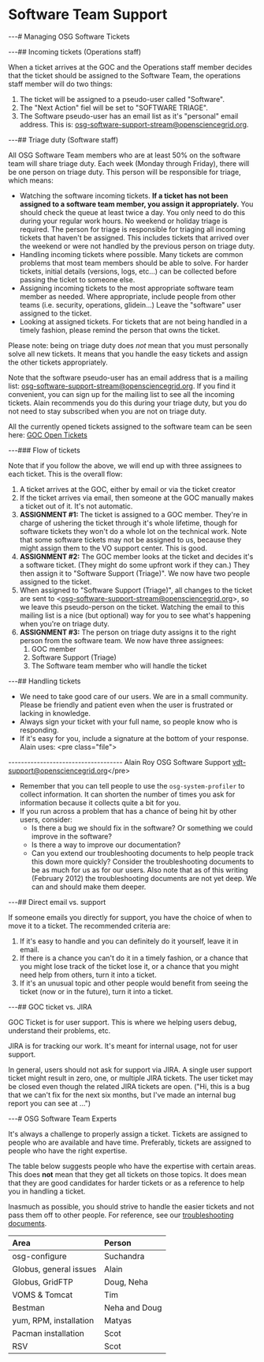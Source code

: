 Software Team Support
=====================

<span class="twiki-macro TOC"></span>

---\# Managing OSG Software Tickets

---\#\# Incoming tickets (Operations staff)

When a ticket arrives at the GOC and the Operations staff member decides that the ticket should be assigned to the Software Team, the operations staff member will do two things:

1.  The ticket will be assigned to a pseudo-user called "Software".
2.  The "Next Action" fiel will be set to "SOFTWARE TRIAGE".
3.  The Software pseudo-user has an email list as it's "personal" email address. This is: <osg-software-support-stream@opensciencegrid.org>.

---\#\# Triage duty (Software staff)

All OSG Software Team members who are at least 50% on the software team will share triage duty. Each week (Monday through Friday), there will be one person on triage duty. This person will be responsible for triage, which means:

-   Watching the software incoming tickets. **If a ticket has not been assigned to a software team member, you assign it appropriately.** You should check the queue at least twice a day. You only need to do this during your regular work hours. No weekend or holiday triage is required. The person for triage is responsible for triaging all incoming tickets that haven't be assigned. This includes tickets that arrived over the weekend or were not handled by the previous person on triage duty.
-   Handling incoming tickets where possible. Many tickets are common problems that most team members should be able to solve. For harder tickets, initial details (versions, logs, etc...) can be collected before passing the ticket to someone else.
-   Assigning incoming tickets to the most appropriate software team member as needed. Where appropriate, include people from other teams (i.e. security, operations, glidein...) Leave the "software" user assigned to the ticket.
-   Looking at assigned tickets. For tickets that are not being handled in a timely fashion, please remind the person that owns the ticket.

Please note: being on triage duty does *not* mean that you must personally solve all new tickets. It means that you handle the easy tickets and assign the other tickets appropriately.

Note that the software pseudo-user has an email address that is a mailing list: <osg-software-support-stream@opensciencegrid.org>. If you find it convenient, you can sign up for the mailing list to see all the incoming tickets. Alain recommends you do this during your triage duty, but you do not need to stay subscribed when you are not on triage duty.

All the currently opened tickets assigned to the software team can be seen here: [GOC Open Tickets](https://ticket.grid.iu.edu/goc/list/open)

---\#\#\# Flow of tickets

Note that if you follow the above, we will end up with three assignees to each ticket. This is the overall flow:

1.  A ticket arrives at the GOC, either by email or via the ticket creator
2.  If the ticket arrives via email, then someone at the GOC manually makes a ticket out of it. It's not automatic.
3.  **ASSIGNMENT \#1:** The ticket is assigned to a GOC member. They're in charge of ushering the ticket through it's whole lifetime, though for software tickets they won't do a whole lot on the technical work. Note that some software tickets may not be assigned to us, because they might assign them to the VO support center. This is good.
4.  **ASSIGNMENT \#2:** The GOC member looks at the ticket and decides it's a software ticket. (They might do some upfront work if they can.) They then assign it to "Software Support (Triage)". We now have two people assigned to the ticket.
5.  When assigned to "Software Support (Triage)", all changes to the ticket are sent to &lt;<osg-software-support-stream@opensciencegrid.org>&gt;, so we leave this pseudo-person on the ticket. Watching the email to this mailing list is a nice (but optional) way for you to see what's happening when you're on triage duty.
6.  **ASSIGNMENT \#3:** The person on triage duty assigns it to the right person from the software team. We now have three assignees:
    1.  GOC member
    2.  Software Support (Triage)
    3.  The Software team member who will handle the ticket

---\#\# Handling tickets

-   We need to take good care of our users. We are in a small community. Please be friendly and patient even when the user is frustrated or lacking in knowledge.
-   Always sign your ticket with your full name, so people know who is responding.
-   If it's easy for you, include a signature at the bottom of your response. Alain uses: &lt;pre class="file"&gt;

------------------------------------ Alain Roy OSG Software Support <vdt-support@opensciencegrid.org>&lt;/pre&gt;

-   Remember that you can tell people to use the `osg-system-profiler` to collect information. It can shorten the number of times you ask for information because it collects quite a bit for you.
-   If you run across a problem that has a chance of being hit by other users, consider:
    -   Is there a bug we should fix in the software? Or something we could improve in the software?
    -   Is there a way to improve our documentation?
    -   Can you extend our troubleshooting documents to help people track this down more quickly? Consider the troubleshooting documents to be as much for us as for our users. Also note that as of this writing (February 2012) the troubleshooting documents are not yet deep. We can and should make them deeper.

---\#\# Direct email vs. support

If someone emails you directly for support, you have the choice of when to move it to a ticket. The recommended criteria are:

1.  If it's easy to handle and you can definitely do it yourself, leave it in email.
2.  If there is a chance you can't do it in a timely fashion, or a chance that you might lose track of the ticket lose it, or a chance that you might need help from others, turn it into a ticket.
3.  If it's an unusual topic and other people would benefit from seeing the ticket (now or in the future), turn it into a ticket.

---\#\# GOC ticket vs. JIRA

GOC Ticket is for user support. This is where we helping users debug, understand their problems, etc.

JIRA is for tracking our work. It's meant for internal usage, not for user support.

In general, users should not ask for support via JIRA. A single user support ticket might result in zero, one, or multiple JIRA tickets. The user ticket may be closed even though the related JIRA tickets are open. ("Hi, this is a bug that we can't fix for the next six months, but I've made an internal bug report you can see at ...")

---\# OSG Software Team Experts

It's always a challenge to properly assign a ticket. Tickets are assigned to people who are available and have time. Preferably, tickets are assigned to people who have the right expertise.

The table below suggests people who have the expertise with certain areas. This does **not** mean that they get all tickets on those topics. It does mean that they are good candidates for harder tickets or as a reference to help you in handling a ticket.

Inasmuch as possible, you should strive to handle the easier tickets and not pass them off to other people. For reference, see our [troubleshooting documents](https://twiki.grid.iu.edu/bin/view/Documentation/Release3/#Software_Guides_Troubleshooting).

| Area                   | Person        |
|:-----------------------|:--------------|
| osg-configure          | Suchandra     |
| Globus, general issues | Alain         |
| Globus, GridFTP        | Doug, Neha    |
| VOMS & Tomcat          | Tim           |
| Bestman                | Neha and Doug |
| yum, RPM, installation | Matyas        |
| Pacman installation    | Scot          |
| RSV                    | Scot          |


